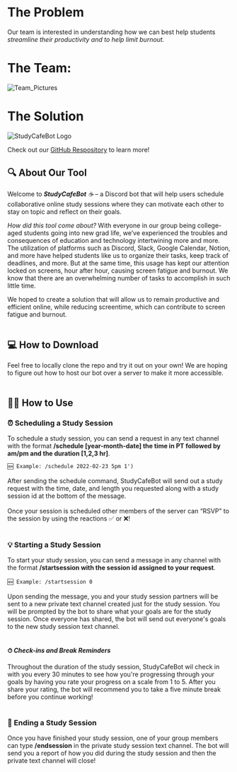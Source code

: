 
# The Problem

Our team is interested in understanding how we can best help students _streamline their productivity and to help limit burnout._

# The Team:
![Team_Pictures](/LALA/images/LALAProfilePics.png)

# The Solution

![StudyCafeBot Logo](/LALA/images/Logo.png)

Check out our <a href="https://github.com/UWSocialComputing/LALA-Project/blob/main/README.md">GitHub Respository</a> to learn more!

## 🔍  About Our Tool

Welcome to _**StudyCafeBot** ☕️_ – a Discord bot that will help users schedule collaborative online study sessions where they can motivate each other to stay on topic and reflect on their goals. 

_How did this tool come about?_ With everyone in our group being college-aged students going into new grad life, we’ve experienced the troubles and consequences of education and technology intertwining more and more. The utilization of platforms such as Discord, Slack, Google Calendar, Notion, and more have helped students like us to organize their tasks, keep track of deadlines, and more. But at the same time, this usage has kept our attention locked on screens, hour after hour, causing screen fatigue and burnout. We know that there are an overwhelming number of tasks to accomplish in such little time.

We hoped to create a solution that will allow us to remain productive and efficient online, while reducing screentime, which can contribute to screen fatigue and burnout.
<br><br>

## 💻  How to Download

Feel free to locally clone the repo and try it out on your own! We are hoping to figure out how to host our bot over a server to make it more accessible.
<br><br>

## 🧑‍💻 How to Use

### ⏰ Scheduling a Study Session
To schedule a study session, you can send a request in any text channel with the format **/schedule [year-month-date] the time in PT followed by am/pm and the duration [1,2,3 hr]**. <br>

`🆕 Example: /schedule 2022-02-23 5pm 1')`
<br><br>
After sending the schedule command, StudyCafeBot will send out a study request with the time, date, and length you requested along with a study session id at the bottom of the message.<br><br>
Once your session is scheduled other members of the server can “RSVP” to the session by using the reactions ✅ or ❌!
<br><br>

### 💡 Starting a Study Session
To start your study session, you can send a message in any channel with the format **/startsession with the session id assigned to your request**. <br><br>
`🆕 Example: /startsession 0`<br><br>
Upon sending the message, you and your study session partners will be sent to a new private text channel created just for the study session. You will be prompted by the bot to share what your goals are for the study session. Once everyone has shared, the bot will send out everyone's goals to the new study session text channel.<br><br>

#### ⏱  _Check-ins and Break Reminders_

Throughout the duration of the study session, StudyCafeBot wil check in with you every 30 minutes to see how you're progressing through your goals by having you rate your progress on a scale from 1 to 5. After you share your rating, the bot will recommend you to take a five minute break before you continue working!<br><br>

### 🎉  Ending a Study Session
Once you have finished your study session, one of your group members can type **/endsession** in the private study session text channel. The bot will send you a report of how you did during the study session and then the private text channel will close!
